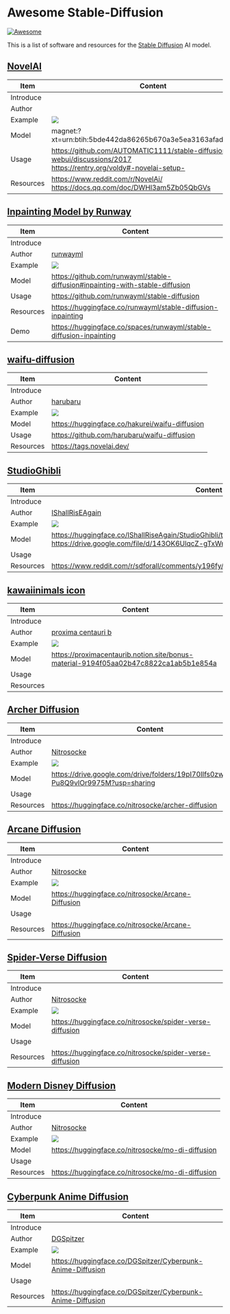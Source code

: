 # Awesome Stable-Diffusion

[![Awesome](https://cdn.jsdelivr.net/gh/sindresorhus/awesome@d7305f38d29fed78fa85652e3a63e154dd8e8829/media/badge.svg)](https://github.com/sindresorhus/awesome)

This is a list of software and resources for the [Stable Diffusion](https://stability.ai/blog/stable-diffusion-public-release) AI model.

## [NovelAI](https://novelai.net/)

| Item | Content |
|---|---|
| Introduce |  |
| Author | |
| Example | ![](https://user-images.githubusercontent.com/41844714/194774793-9f034a02-21c8-4d59-a570-d79b5076e1cd.png) |
| Model | magnet:?xt=urn:btih:5bde442da86265b670a3e5ea3163afad2c6f8ecc |
| Usage | https://github.com/AUTOMATIC1111/stable-diffusion-webui/discussions/2017  <br> https://rentry.org/voldy#-novelai-setup-|
| Resources | https://www.reddit.com/r/NovelAi/ <br> https://docs.qq.com/doc/DWHl3am5Zb05QbGVs |

## [Inpainting Model by Runway](https://runwayml.com/)

| Item | Content |
|---|---|
| Introduce |  |
| Author |[runwayml](https://github.com/runwayml) |
| Example | ![](https://github.com/runwayml/stable-diffusion/raw/main/assets/inpaintingbanner.png) |
| Model | https://github.com/runwayml/stable-diffusion#inpainting-with-stable-diffusion |
| Usage | https://github.com/runwayml/stable-diffusion |
| Resources | https://huggingface.co/runwayml/stable-diffusion-inpainting |
| Demo | https://huggingface.co/spaces/runwayml/stable-diffusion-inpainting |


## [waifu-diffusion](https://github.com/harubaru/waifu-diffusion)

| Item | Content |
|---|---|
| Introduce |  |
| Author | [harubaru](https://github.com/harubaru/waifu-diffusion) |
| Example | ![](https://i.imgur.com/Y5Tmw1S.png) |
| Model | https://huggingface.co/hakurei/waifu-diffusion |
| Usage | https://github.com/harubaru/waifu-diffusion |
| Resources | https://tags.novelai.dev/ |

## [StudioGhibli](https://www.reddit.com/r/sdforall/comments/y196fy/ive_further_refined_my_studio_ghilbi_model)

| Item | Content |
|---|---|
| Introduce |  |
| Author | [IShallRisEAgain](https://www.reddit.com/user/IShallRisEAgain/) |
| Example | ![](https://preview.redd.it/uapbr30bi6t91.png?width=960&crop=smart&auto=webp&s=724d09b792b5950a9424fcf3f7b6c8af7ff46f84) |
| Model | https://huggingface.co/IShallRiseAgain/StudioGhibli/tree/main <br> https://drive.google.com/file/d/143OK6UlqcZ-gTxWmyMvyO003nGXAthHp/view?usp=sharing |
| Usage |  |
| Resources | https://www.reddit.com/r/sdforall/comments/y196fy/ive_further_refined_my_studio_ghilbi_model/ |


## [kawaiinimals icon](https://twitter.com/proximasan/status/1582535667510562816)
| Item | Content |
|---|---|
| Introduce |  |
| Author | [proxima centauri b](https://twitter.com/proximasan/status/1582535667510562816) |
| Example | ![](https://pbs.twimg.com/media/FfZKSjdXoAYJuLO?format=jpg&name=900x900) |
| Model | https://proximacentaurib.notion.site/bonus-material-9194f05aa02b47c8822ca1ab5b1e854a |
| Usage |  |
| Resources | |

## [Archer Diffusion](https://www.reddit.com/r/StableDiffusion/comments/y964ya/new_dreambooth_model_archer_diffusion_download/)
| Item | Content |
|---|---|
| Introduce |  |
| Author | [Nitrosocke](https://www.reddit.com/user/Nitrosocke/) |
| Example | ![](https://huggingface.co/nitrosocke/archer-diffusion/resolve/main/archer-diffusion-samples4s.png) |
| Model | https://drive.google.com/drive/folders/19pI70Ilfs0zwz1yYx-Pu8Q9vlOr9975M?usp=sharing |
| Usage |  |
| Resources | https://huggingface.co/nitrosocke/archer-diffusion |

## [Arcane Diffusion](https://www.reddit.com/r/StableDiffusion/comments/ybqyad/arcane_diffusion_v3_updated_dreambooth_model_now/)
| Item | Content |
|---|---|
| Introduce |  |
| Author | [Nitrosocke](https://www.reddit.com/user/Nitrosocke/) |
| Example | ![](https://preview.redd.it/alpk01i0zlv91.jpg?width=1536&format=pjpg&auto=webp&s=c0bd959d31c1d7837378db819250439595ee17e0) |
| Model | https://huggingface.co/nitrosocke/Arcane-Diffusion |
| Usage |  |
| Resources | https://huggingface.co/nitrosocke/Arcane-Diffusion |

## [Spider-Verse Diffusion](https://huggingface.co/nitrosocke/spider-verse-diffusion)
| Item | Content |
|---|---|
| Introduce |  |
| Author | [Nitrosocke](https://www.reddit.com/user/Nitrosocke/) |
| Example | ![](https://huggingface.co/nitrosocke/spider-verse-diffusion/resolve/main/spiderverse-portraits-small.jpg) |
| Model | https://huggingface.co/nitrosocke/spider-verse-diffusion |
| Usage |  |
| Resources | https://huggingface.co/nitrosocke/spider-verse-diffusion |

## [Modern Disney Diffusion](https://huggingface.co/nitrosocke/mo-di-diffusion)
| Item | Content |
|---|---|
| Introduce |  |
| Author | [Nitrosocke](https://www.reddit.com/user/Nitrosocke/) |
| Example | ![](https://huggingface.co/nitrosocke/mo-di-diffusion/resolve/main/modern-disfusion-samples-01s.jpg) |
| Model | https://huggingface.co/nitrosocke/mo-di-diffusion |
| Usage |  |
| Resources | https://huggingface.co/nitrosocke/mo-di-diffusion |

## [Cyberpunk Anime Diffusion](https://huggingface.co/DGSpitzer/Cyberpunk-Anime-Diffusion)
| Item | Content |
|---|---|
| Introduce |  |
| Author | [DGSpitzer](https://huggingface.co/DGSpitzer) |
| Example | ![](https://huggingface.co/nitrosocke/mo-di-diffusion/resolve/main/modern-disfusion-samples-01s.jpg) |
| Model | https://huggingface.co/DGSpitzer/Cyberpunk-Anime-Diffusion |
| Usage |  |
| Resources | https://huggingface.co/DGSpitzer/Cyberpunk-Anime-Diffusion |
